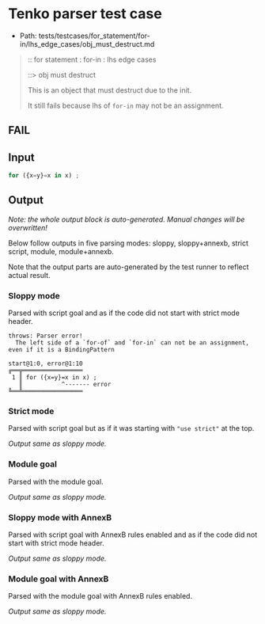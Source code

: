 # Tenko parser test case

- Path: tests/testcases/for_statement/for-in/lhs_edge_cases/obj_must_destruct.md

> :: for statement : for-in : lhs edge cases
>
> ::> obj must destruct
>
> This is an object that must destruct due to the init.
>
> It still fails because lhs of `for-in` may not be an assignment.

## FAIL

## Input

`````js
for ({x=y}=x in x) ;
`````

## Output

_Note: the whole output block is auto-generated. Manual changes will be overwritten!_

Below follow outputs in five parsing modes: sloppy, sloppy+annexb, strict script, module, module+annexb.

Note that the output parts are auto-generated by the test runner to reflect actual result.

### Sloppy mode

Parsed with script goal and as if the code did not start with strict mode header.

`````
throws: Parser error!
  The left side of a `for-of` and `for-in` can not be an assignment, even if it is a BindingPattern

start@1:0, error@1:10
╔══╦═════════════════
 1 ║ for ({x=y}=x in x) ;
   ║           ^------- error
╚══╩═════════════════

`````

### Strict mode

Parsed with script goal but as if it was starting with `"use strict"` at the top.

_Output same as sloppy mode._

### Module goal

Parsed with the module goal.

_Output same as sloppy mode._

### Sloppy mode with AnnexB

Parsed with script goal with AnnexB rules enabled and as if the code did not start with strict mode header.

_Output same as sloppy mode._

### Module goal with AnnexB

Parsed with the module goal with AnnexB rules enabled.

_Output same as sloppy mode._
